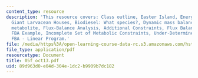 ```yaml
---
content_type: resource
description: 'This resource covers: Class outline, Easter Island, Energy & CO2  Sequestration,
  Giant Larvacean Houses, Biodiesel: What species?, Dynamic mass balances on each
  metabolite, Flux-Balance Analysis, Additional Constraints, Flux Balance Example,
  FBA Example, Incomplete Set of Metabolic Constraints, Under-Determined System, and
  FBA - Linear Program.'
file: /media/https%3A/open-learning-course-data-rc.s3.amazonaws.com/hst-510-genomics-computing-economics-and-society-fall-2005/89d963d0e04d304e1dc2b9909b7dc182_05f_oct13.pdf
file_type: application/pdf
resourcetype: Document
title: 05f_oct13.pdf
uid: 89d963d0-e04d-304e-1dc2-b9909b7dc182
---
```

